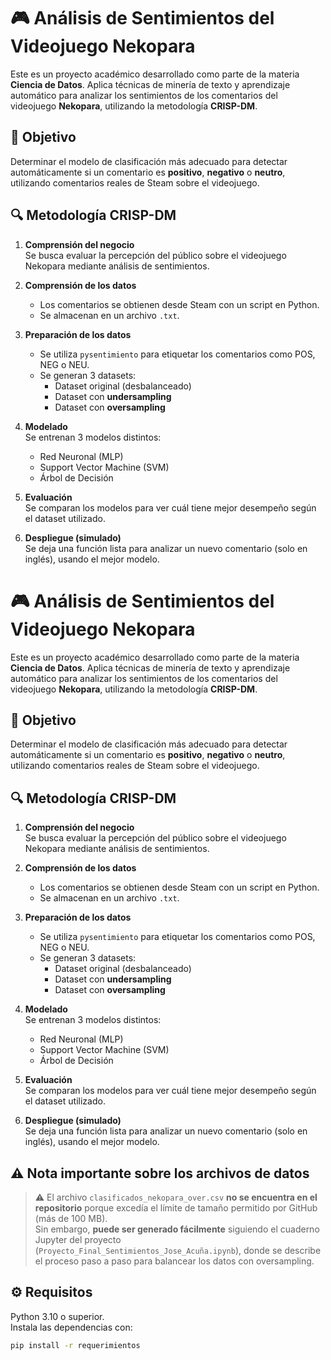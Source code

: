 # 🎮 Análisis de Sentimientos del Videojuego Nekopara

Este es un proyecto académico desarrollado como parte de la materia **Ciencia de Datos**. Aplica técnicas de minería de texto y aprendizaje automático para analizar los sentimientos de los comentarios del videojuego **Nekopara**, utilizando la metodología **CRISP-DM**.

## 📌 Objetivo

Determinar el modelo de clasificación más adecuado para detectar automáticamente si un comentario es **positivo**, **negativo** o **neutro**, utilizando comentarios reales de Steam sobre el videojuego.

## 🔍 Metodología CRISP-DM

1. **Comprensión del negocio**  
   Se busca evaluar la percepción del público sobre el videojuego Nekopara mediante análisis de sentimientos.

2. **Comprensión de los datos**  
   - Los comentarios se obtienen desde Steam con un script en Python.
   - Se almacenan en un archivo `.txt`.

3. **Preparación de los datos**  
   - Se utiliza `pysentimiento` para etiquetar los comentarios como POS, NEG o NEU.
   - Se generan 3 datasets:
     - Dataset original (desbalanceado)
     - Dataset con **undersampling**
     - Dataset con **oversampling**

4. **Modelado**  
   Se entrenan 3 modelos distintos:
   - Red Neuronal (MLP)
   - Support Vector Machine (SVM)
   - Árbol de Decisión

5. **Evaluación**  
   Se comparan los modelos para ver cuál tiene mejor desempeño según el dataset utilizado.

6. **Despliegue (simulado)**  
   Se deja una función lista para analizar un nuevo comentario (solo en inglés), usando el mejor modelo.

# 🎮 Análisis de Sentimientos del Videojuego Nekopara

Este es un proyecto académico desarrollado como parte de la materia **Ciencia de Datos**. Aplica técnicas de minería de texto y aprendizaje automático para analizar los sentimientos de los comentarios del videojuego **Nekopara**, utilizando la metodología **CRISP-DM**.

## 📌 Objetivo

Determinar el modelo de clasificación más adecuado para detectar automáticamente si un comentario es **positivo**, **negativo** o **neutro**, utilizando comentarios reales de Steam sobre el videojuego.

## 🔍 Metodología CRISP-DM

1. **Comprensión del negocio**  
   Se busca evaluar la percepción del público sobre el videojuego Nekopara mediante análisis de sentimientos.

2. **Comprensión de los datos**  
   - Los comentarios se obtienen desde Steam con un script en Python.
   - Se almacenan en un archivo `.txt`.

3. **Preparación de los datos**  
   - Se utiliza `pysentimiento` para etiquetar los comentarios como POS, NEG o NEU.
   - Se generan 3 datasets:
     - Dataset original (desbalanceado)
     - Dataset con **undersampling**
     - Dataset con **oversampling**

4. **Modelado**  
   Se entrenan 3 modelos distintos:
   - Red Neuronal (MLP)
   - Support Vector Machine (SVM)
   - Árbol de Decisión

5. **Evaluación**  
   Se comparan los modelos para ver cuál tiene mejor desempeño según el dataset utilizado.

6. **Despliegue (simulado)**  
   Se deja una función lista para analizar un nuevo comentario (solo en inglés), usando el mejor modelo.

## ⚠️ Nota importante sobre los archivos de datos

> ⚠️ El archivo `clasificados_nekopara_over.csv` **no se encuentra en el repositorio** porque excedía el límite de tamaño permitido por GitHub (más de 100 MB).  
> Sin embargo, **puede ser generado fácilmente** siguiendo el cuaderno Jupyter del proyecto (`Proyecto_Final_Sentimientos_Jose_Acuña.ipynb`), donde se describe el proceso paso a paso para balancear los datos con oversampling.

## ⚙️ Requisitos

Python 3.10 o superior.  
Instala las dependencias con:

```bash
pip install -r requerimientos




